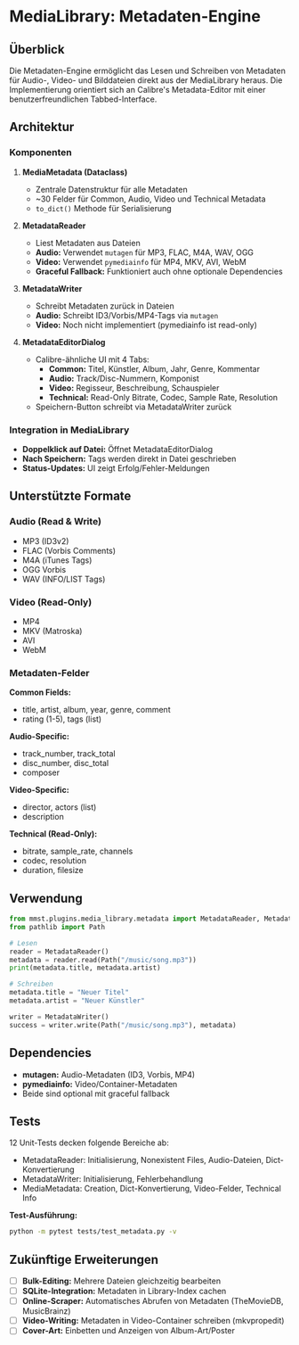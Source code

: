 # MediaLibrary: Metadaten-Engine

## Überblick

Die Metadaten-Engine ermöglicht das Lesen und Schreiben von Metadaten für Audio-, Video- und Bilddateien direkt aus der MediaLibrary heraus. Die Implementierung orientiert sich an Calibre's Metadata-Editor mit einer benutzerfreundlichen Tabbed-Interface.

## Architektur

### Komponenten

1. **MediaMetadata (Dataclass)**
   - Zentrale Datenstruktur für alle Metadaten
   - ~30 Felder für Common, Audio, Video und Technical Metadata
   - `to_dict()` Methode für Serialisierung

2. **MetadataReader**
   - Liest Metadaten aus Dateien
   - **Audio:** Verwendet `mutagen` für MP3, FLAC, M4A, WAV, OGG
   - **Video:** Verwendet `pymediainfo` für MP4, MKV, AVI, WebM
   - **Graceful Fallback:** Funktioniert auch ohne optionale Dependencies

3. **MetadataWriter**
   - Schreibt Metadaten zurück in Dateien
   - **Audio:** Schreibt ID3/Vorbis/MP4-Tags via `mutagen`
   - **Video:** Noch nicht implementiert (pymediainfo ist read-only)

4. **MetadataEditorDialog**
   - Calibre-ähnliche UI mit 4 Tabs:
     - **Common:** Titel, Künstler, Album, Jahr, Genre, Kommentar
     - **Audio:** Track/Disc-Nummern, Komponist
     - **Video:** Regisseur, Beschreibung, Schauspieler
     - **Technical:** Read-Only Bitrate, Codec, Sample Rate, Resolution
   - Speichern-Button schreibt via MetadataWriter zurück

### Integration in MediaLibrary

- **Doppelklick auf Datei:** Öffnet MetadataEditorDialog
- **Nach Speichern:** Tags werden direkt in Datei geschrieben
- **Status-Updates:** UI zeigt Erfolg/Fehler-Meldungen

## Unterstützte Formate

### Audio (Read & Write)
- MP3 (ID3v2)
- FLAC (Vorbis Comments)
- M4A (iTunes Tags)
- OGG Vorbis
- WAV (INFO/LIST Tags)

### Video (Read-Only)
- MP4
- MKV (Matroska)
- AVI
- WebM

### Metadaten-Felder

**Common Fields:**
- title, artist, album, year, genre, comment
- rating (1-5), tags (list)

**Audio-Specific:**
- track_number, track_total
- disc_number, disc_total
- composer

**Video-Specific:**
- director, actors (list)
- description

**Technical (Read-Only):**
- bitrate, sample_rate, channels
- codec, resolution
- duration, filesize

## Verwendung

```python
from mmst.plugins.media_library.metadata import MetadataReader, MetadataWriter
from pathlib import Path

# Lesen
reader = MetadataReader()
metadata = reader.read(Path("/music/song.mp3"))
print(metadata.title, metadata.artist)

# Schreiben
metadata.title = "Neuer Titel"
metadata.artist = "Neuer Künstler"

writer = MetadataWriter()
success = writer.write(Path("/music/song.mp3"), metadata)
```

## Dependencies

- **mutagen:** Audio-Metadaten (ID3, Vorbis, MP4)
- **pymediainfo:** Video/Container-Metadaten
- Beide sind optional mit graceful fallback

## Tests

12 Unit-Tests decken folgende Bereiche ab:
- MetadataReader: Initialisierung, Nonexistent Files, Audio-Dateien, Dict-Konvertierung
- MetadataWriter: Initialisierung, Fehlerbehandlung
- MediaMetadata: Creation, Dict-Konvertierung, Video-Felder, Technical Info

**Test-Ausführung:**
```bash
python -m pytest tests/test_metadata.py -v
```

## Zukünftige Erweiterungen

- [ ] **Bulk-Editing:** Mehrere Dateien gleichzeitig bearbeiten
- [ ] **SQLite-Integration:** Metadaten in Library-Index cachen
- [ ] **Online-Scraper:** Automatisches Abrufen von Metadaten (TheMovieDB, MusicBrainz)
- [ ] **Video-Writing:** Metadaten in Video-Container schreiben (mkvpropedit)
- [ ] **Cover-Art:** Einbetten und Anzeigen von Album-Art/Poster
